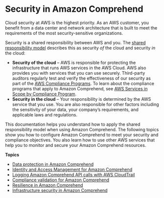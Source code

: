 # Security in Amazon Comprehend<a name="comp-security"></a>

Cloud security at AWS is the highest priority\. As an AWS customer, you benefit from a data center and network architecture that is built to meet the requirements of the most security\-sensitive organizations\.

Security is a shared responsibility between AWS and you\. The [shared responsibility model](http://aws.amazon.com/compliance/shared-responsibility-model/) describes this as security *of* the cloud and security *in* the cloud:
+ **Security of the cloud** – AWS is responsible for protecting the infrastructure that runs AWS services in the AWS Cloud\. AWS also provides you with services that you can use securely\. Third\-party auditors regularly test and verify the effectiveness of our security as part of the [AWS Compliance Programs](http://aws.amazon.com/compliance/programs/)\. To learn about the compliance programs that apply to Amazon Comprehend, see [AWS Services in Scope by Compliance Program](http://aws.amazon.com/compliance/services-in-scope/)\.
+ **Security in the cloud** – Your responsibility is determined by the AWS service that you use\. You are also responsible for other factors including the sensitivity of your data, your company’s requirements, and applicable laws and regulations\. 

This documentation helps you understand how to apply the shared responsibility model when using Amazon Comprehend\. The following topics show you how to configure Amazon Comprehend to meet your security and compliance objectives\. You also learn how to use other AWS services that help you to monitor and secure your Amazon Comprehend resources\. 

**Topics**
+ [Data protection in Amazon Comprehend](comp-data-protection.md)
+ [Identity and Access Management for Amazon Comprehend](security-iam.md)
+ [Logging Amazon Comprehend API calls with AWS CloudTrail](logging-using-cloudtrail.md)
+ [Compliance validation for Amazon Comprehend](comp-compliance.md)
+ [Resilience in Amazon Comprehend](comp-disaster-recovery-resiliency.md)
+ [Infrastructure security in Amazon Comprehend](comp-infrastructure-security.md)